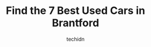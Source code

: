 ---
layout: ampstory
image: https://i0.wp.com/www.auto.or.id/wp-content/uploads/2023/06/united-car-sales-0-brantford-1686327376.jpeg?resize=640,853
author: techidn
featured: false
description: Brantford, Ontario, Canada is a haven for Used Cars enthusiasts, boasting an impressive array of 7 top-notch establishments. Whether youre a seasoned connoisseur or simply curious to explor
title: Find the 7 Best Used Cars in Brantford
cover:
   title: Find the 7 Best Used Cars in Brantford
   subtitle: AUTO.OR.ID
   background: https://www.auto.or.id/wp-content/uploads/2023/06/united-car-sales-0-brantford-1686327376.jpeg

pages: 
 - layout: thirds
   top: <h1>#1 Deejays Auto Sales & Service</h1>
   bottom: "<p>Had a wonderful experience at Deejays Auto.Did a trade in and financing with ease thanks to Vijay with his through and excellent sales experience. Id recommend anyone to</p>"
   background: https://www.auto.or.id/wp-content/uploads/2023/06/united-car-sales-1-brantford-1686327377.jpeg
   backgroundblur: true
 - layout: thirds
   top: <h1>#2 Trips Auto</h1>
   bottom: "<p>50 King George Rd, Brantford, ON N3R 5K3, Canada</p>"
   background: https://www.auto.or.id/wp-content/uploads/2023/06/united-car-sales-2-brantford-1686327378.jpeg
   cta:
      link: https://www.auto.or.id/find-the-7-best-used-cars-in-brantford/
      text: Find the 7 Best Used Cars in Brantford
 - layout: thirds
   top: <h1>#3 Right Choice Auto Sales</h1>
   bottom: "<p>129 Charing Cross St, Brantford, ON N3R 2J2, Canada</p>"
   background: https://images.unsplash.com/photo-1627108258868-c2834cb1f250?ixlib=rb-4.0.3&ixid=MnwxMjA3fDB8MHxwaG90by1wYWdlfHx8fGVufDB8fHx8&auto=format&fit=crop&w=640&h=853&q=80
   cta:
      link: https://www.auto.or.id/find-the-7-best-used-cars-in-brantford/
      text: Find the 7 Best Used Cars in Brantford
 - layout: thirds
   top: <h1>#4 Lynden Auto Depot</h1>
   bottom: "<p>230 Lynden Rd, Brantford, ON N3R 8A3, Canada</p>"
   background: https://images.unsplash.com/photo-1592032857148-5658283bb67b?ixlib=rb-4.0.3&ixid=MnwxMjA3fDB8MHxwaG90by1wYWdlfHx8fGVufDB8fHx8&auto=format&fit=crop&w=640&h=853&q=80
   cta:
      link: https://www.auto.or.id/find-the-7-best-used-cars-in-brantford/
      text: Find the 7 Best Used Cars in Brantford
 - layout: thirds
   top: <h1>#5 Brant Automotive Group Inc</h1>
   bottom: "<p>15 Holiday Dr, Brantford, ON N3R 7J4, Canada</p>"
   background: https://images.unsplash.com/photo-1577696467903-bee9f5ee9fe9?ixlib=rb-4.0.3&ixid=MnwxMjA3fDB8MHxwaG90by1wYWdlfHx8fGVufDB8fHx8&auto=format&fit=crop&w=640&h=853&q=80
   cta:
      link: https://www.auto.or.id/find-the-7-best-used-cars-in-brantford/
      text: Find the 7 Best Used Cars in Brantford
 - layout: thirds
   top: <h1>#6 Five Star Auto</h1>
   bottom: "<p>177 Clarence St, Brantford, ON N3R 3T1, Canada</p>"
   background: https://images.unsplash.com/photo-1513219872556-78665cfff8bb?ixlib=rb-4.0.3&ixid=MnwxMjA3fDB8MHxwaG90by1wYWdlfHx8fGVufDB8fHx8&auto=format&fit=crop&w=640&h=853&q=80
   cta:
      link: https://www.auto.or.id/find-the-7-best-used-cars-in-brantford/
      text: Find the 7 Best Used Cars in Brantford
 - layout: thirds
   top: <h1>#7 Carrus Auto Sales</h1>
   bottom: "<p>1099 Colborne St E, Brantford, ON N3T 5M1, Canada</p>"
   background: https://images.unsplash.com/photo-1603745716263-84cfdb9f366d?ixlib=rb-4.0.3&ixid=MnwxMjA3fDB8MHxwaG90by1wYWdlfHx8fGVufDB8fHx8&auto=format&fit=crop&w=640&h=853&q=80
   cta:
      link: https://www.auto.or.id/find-the-7-best-used-cars-in-brantford/
      text: Find the 7 Best Used Cars in Brantford
 - layout: thirds
   middle: Continue reading...
   background: https://images.unsplash.com/photo-1512374554703-ce361659d5ce?ixlib=rb-4.0.3&ixid=MnwxMjA3fDB8MHxwaG90by1wYWdlfHx8fGVufDB8fHx8&auto=format&fit=crop&w=640&h=853&q=80
   cta:
      link: https://www.auto.or.id/find-the-7-best-used-cars-in-brantford/
      text: Find the 7 Best Used Cars in Brantford

---